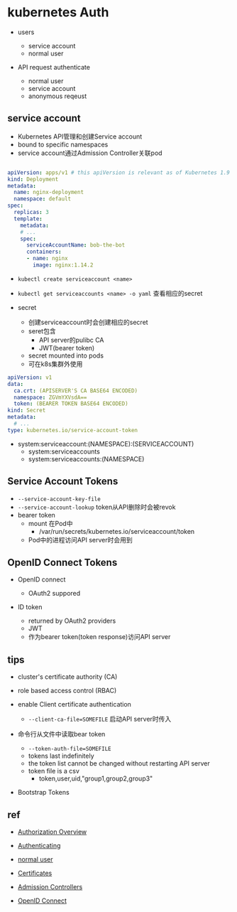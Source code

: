 

# kubernetes Auth
+ users
    + service account
    + normal user

+ API request authenticate 
    + normal user
    + service account
    + anonymous reqeust

## service account
+ Kubernetes API管理和创建Service account
+ bound to specific namespaces
+ service account通过Admission Controller关联pod
```yaml

apiVersion: apps/v1 # this apiVersion is relevant as of Kubernetes 1.9
kind: Deployment
metadata:
  name: nginx-deployment
  namespace: default
spec:
  replicas: 3
  template:
    metadata:
    # ...
    spec:
      serviceAccountName: bob-the-bot
      containers:
      - name: nginx
        image: nginx:1.14.2
```
+ `kubectl create serviceaccount <name>`
+ `kubectl get serviceaccounts <name> -o yaml` 查看相应的secret

+ secret
    + 创建serviceaccount时会创建相应的secret
    + seret包含
        + API server的pulibc CA
        + JWT(bearer token)
    + secret mounted into pods
    + 可在k8s集群外使用
```yaml
apiVersion: v1
data:
  ca.crt: (APISERVER'S CA BASE64 ENCODED)
  namespace: ZGVmYXVsdA==
  token: (BEARER TOKEN BASE64 ENCODED)
kind: Secret
metadata:
  # ...
type: kubernetes.io/service-account-token
```

+ system:serviceaccount:(NAMESPACE):(SERVICEACCOUNT)
    + system:serviceaccounts
    + system:serviceaccounts:(NAMESPACE)

## Service Account Tokens
+ `--service-account-key-file`
+ `--service-account-lookup` token从API删除时会被revok
+ bearer token
    + mount 在Pod中
      +  /var/run/secrets/kubernetes.io/serviceaccount/token
    + Pod中的进程访问API server时会用到


## OpenID Connect Tokens
+ OpenID connect
    + OAuth2 suppored

+ ID token
    + returned by OAuth2 providers
    + JWT
    + 作为bearer token(token response)访问API server

## tips
+ cluster's certificate authority (CA)
+ role based access control (RBAC)
+ enable Client certificate authentication
    + `--client-ca-file=SOMEFILE` 启动API server时传入

+ 命令行从文件中读取bear token
    + `--token-auth-file=SOMEFILE`
    + tokens last indefinitely
    + the token list cannot be changed without restarting API server
    + token file is a csv
        + token,user,uid,"group1,group2,group3"

+ Bootstrap Tokens

## ref
+ [Authorization Overview](https://kubernetes.io/docs/reference/access-authn-authz/authorization/)
+ [Authenticating](https://kubernetes.io/docs/reference/access-authn-authz/authentication/)


+ [normal user](https://kubernetes.io/docs/reference/access-authn-authz/certificate-signing-requests/#normal-user)
+ [Certificates](https://kubernetes.io/docs/concepts/cluster-administration/certificates/)
+ [Admission Controllers](https://kubernetes.io/docs/reference/access-authn-authz/admission-controllers/)

<!-- Open ID -->
+ [OpenID Connect](https://openid.net/connect/)